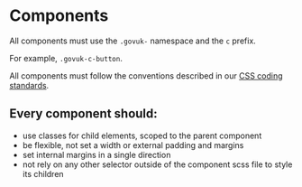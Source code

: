 # Components

All components must use the `.govuk-` namespace and the `c` prefix.

For example, `.govuk-c-button`.

All components must follow the conventions described in our [CSS coding standards](coding-standards/css.md).

## Every component should:
* use classes for child elements, scoped to the parent component
* be flexible, not set a width or external padding and margins
* set internal margins in a single direction
* not rely on any other selector outside of the component scss file to style its children
